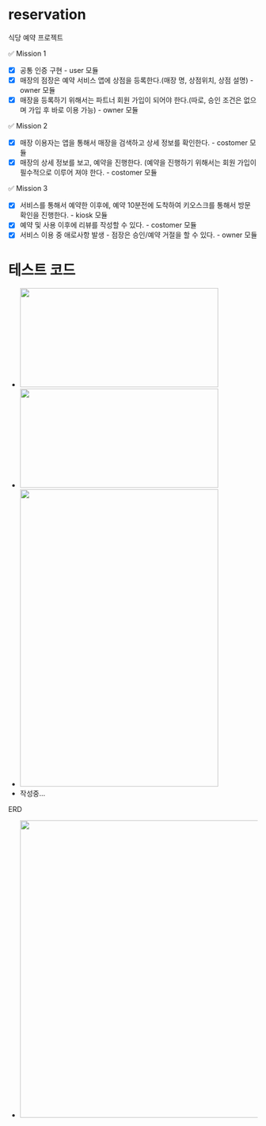 # reservation
식당 예약 프로젝트

✅ Mission 1
- [x] 공통 인증 구현  - user 모듈
- [x] 매장의 점장은 예약 서비스 앱에 상점을 등록한다.(매장 명, 상점위치, 상점 설명) - owner 모듈
- [x] 매장을 등록하기 위해서는 파트너 회원 가입이 되어야 한다.(따로, 승인 조건은 없으며 가입 후 바로 이용 가능) - owner 모듈

✅ Mission 2
- [x] 매장 이용자는 앱을 통해서 매장을 검색하고 상세 정보를 확인한다. - costomer 모듈
- [x] 매장의 상세 정보를 보고, 예약을 진행한다. (예약을 진행하기 위해서는 회원 가입이 필수적으로 이루어 져야 한다. - costomer 모듈

✅ Mission 3
- [x] 서비스를 통해서 예약한 이후에, 예약 10분전에 도착하여 키오스크를 통해서 방문 확인을 진행한다. - kiosk 모듈
- [x] 예약 및 사용 이후에 리뷰를 작성할 수 있다. - costomer 모듈
- [x] 서비스 이용 중 애로사항 발생 - 점장은 승인/예약 거절을 할 수 있다. - owner 모듈

# 테스트 코드

- <img src="https://github.com/zxcv5595/reservation/assets/109198584/4dda90cc-2cba-4f36-a26c-866e246f2eea"  width="400" height="200"/>        
- <img src="https://github.com/zxcv5595/reservation/assets/109198584/314e5883-f31f-47cf-acf9-2cfbb014d034"  width="400" height="200"/>       
- <img src="https://github.com/zxcv5595/reservation/assets/109198584/913d2a25-e30e-4a07-bdf5-bf3e9d54c876"  width="400" height="600"/>
- 작성중...

ERD
- <img src="https://github.com/zxcv5595/reservation/assets/109198584/b18f2bf2-fa9c-4f15-9a15-04d3154020ba"  width="700" height="600"/>
